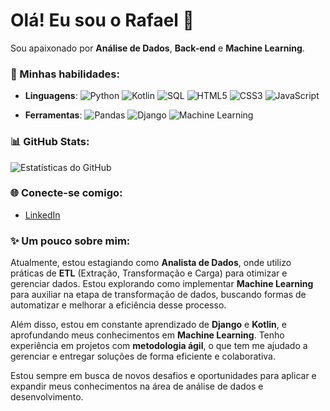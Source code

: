 # Olá! Eu sou o Rafael 👋

Sou apaixonado por **Análise de Dados**, **Back-end** e **Machine Learning**.

### 🚀 Minhas habilidades:
- **Linguagens**: 
  ![Python](https://img.shields.io/badge/-Python-3776AB?style=for-the-badge&logo=python&logoColor=white)
  ![Kotlin](https://img.shields.io/badge/-Kotlin-7F52FF?style=for-the-badge&logo=kotlin&logoColor=white)
  ![SQL](https://img.shields.io/badge/-SQL-4479A1?style=for-the-badge&logo=postgresql&logoColor=white)
  ![HTML5](https://img.shields.io/badge/-HTML5-E34F26?style=for-the-badge&logo=html5&logoColor=white)
  ![CSS3](https://img.shields.io/badge/-CSS3-1572B6?style=for-the-badge&logo=css3&logoColor=white)
  ![JavaScript](https://img.shields.io/badge/-JavaScript-F7DF1E?style=for-the-badge&logo=javascript&logoColor=black)
  
- **Ferramentas**:
  ![Pandas](https://img.shields.io/badge/-Pandas-150458?style=for-the-badge&logo=pandas&logoColor=white)
  ![Django](https://img.shields.io/badge/-Django-092E20?style=for-the-badge&logo=django&logoColor=white)
  ![Machine Learning](https://img.shields.io/badge/-Machine%20Learning-FF6F00?style=for-the-badge)


### 📊 GitHub Stats:
![Estatísticas do GitHub](https://github-readme-stats.vercel.app/api?username=RafaaelMendonca&show_icons=true&theme=dark)

### 🌐 Conecte-se comigo:
- [LinkedIn](https://www.linkedin.com/in/rafael-mendon%C3%A7a-631a7b269/)

### ✨ Um pouco sobre mim:

Atualmente, estou estagiando como **Analista de Dados**, onde utilizo práticas de **ETL** (Extração, Transformação e Carga) para otimizar e gerenciar dados. Estou explorando como implementar **Machine Learning** para auxiliar na etapa de transformação de dados, buscando formas de automatizar e melhorar a eficiência desse processo.

Além disso, estou em constante aprendizado de **Django** e **Kotlin**, e aprofundando meus conhecimentos em **Machine Learning**. Tenho experiência em projetos com **metodologia ágil**, o que tem me ajudado a gerenciar e entregar soluções de forma eficiente e colaborativa.

Estou sempre em busca de novos desafios e oportunidades para aplicar e expandir meus conhecimentos na área de análise de dados e desenvolvimento.

